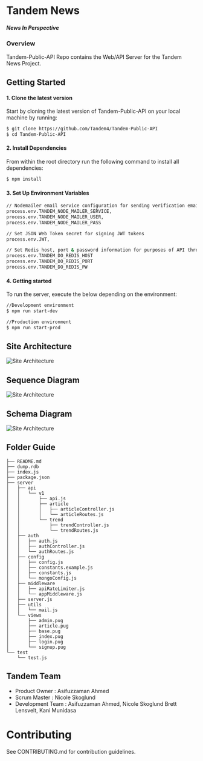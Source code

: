 # Tandem News
##### News In Perspective

### Overview

  Tandem-Public-API Repo contains the Web/API Server for the Tandem News Project.

## Getting Started

#### 1. Clone the latest version

  Start by cloning the latest version of Tandem-Public-API on your local machine by running:

  ```sh
  $ git clone https://github.com/Tandem4/Tandem-Public-API
  $ cd Tandem-Public-API
  ```

#### 2. Install Dependencies

  From within the root directory run the following command to install all dependencies:

  ```sh
  $ npm install
  ```

#### 3. Set Up Environment Variables

  ```sh
  // Nodemailer email service configuration for sending verification emails on signup
  process.env.TANDEM_NODE_MAILER_SERVICE,
  process.env.TANDEM_NODE_MAILER_USER,
  process.env.TANDEM_NODE_MAILER_PASS

  // Set JSON Web Token secret for signing JWT tokens
  process.env.JWT,

  // Set Redis host, port & password information for purposes of API throttling
  process.env.TANDEM_DO_REDIS_HOST
  process.env.TANDEM_DO_REDIS_PORT
  process.env.TANDEM_DO_REDIS_PW
  ```

#### 4. Getting started

  To run the server, execute the below depending on the environment:

  ```sh
  //Development environment
  $ npm run start-dev

  //Production environment
  $ npm run start-prod

  ```

## Site Architecture

  ![Site Architecture](https://i.imgsafe.org/e0297453a4.png)
  
## Sequence Diagram 
 
   ![Site Architecture](https://raw.githubusercontent.com/NCSkoglund/Tandem-Public-API/merge-harmony/images/sequence_diagram.png) 

## Schema Diagram

  ![Site Architecture](https://raw.githubusercontent.com/Tandem4/Tandem-Public-API/master/images/DB_schema.png)

## Folder Guide

```
├── README.md
├── dump.rdb
├── index.js
├── package.json
├── server
│   ├── api
│   │   └── v1
│   │       ├── api.js
│   │       ├── article
│   │       │   ├── articleController.js
│   │       │   └── articleRoutes.js
│   │       └── trend
│   │           ├── trendController.js
│   │           └── trendRoutes.js
│   ├── auth
│   │   ├── auth.js
│   │   ├── authController.js
│   │   └── authRoutes.js
│   ├── config
│   │   ├── config.js
│   │   ├── constants.example.js
│   │   ├── constants.js
│   │   └── mongoConfig.js
│   ├── middleware
│   │   ├── apiRateLimiter.js
│   │   └── appMiddleware.js
│   ├── server.js
│   ├── utils
│   │   └── mail.js
│   └── views
│       ├── admin.pug
│       ├── article.pug
│       ├── base.pug
│       ├── index.pug
│       ├── login.pug
│       └── signup.pug
└── test
    └── test.js

```

## Tandem Team

  - Product Owner      :  Asifuzzaman Ahmed
  - Scrum Master       :  Nicole Skoglund
  - Development Team   :  Asifuzzaman Ahmed, Nicole Skoglund
                          Brett Lensvelt, Kani Munidasa

# Contributing

See CONTRIBUTING.md for contribution guidelines.